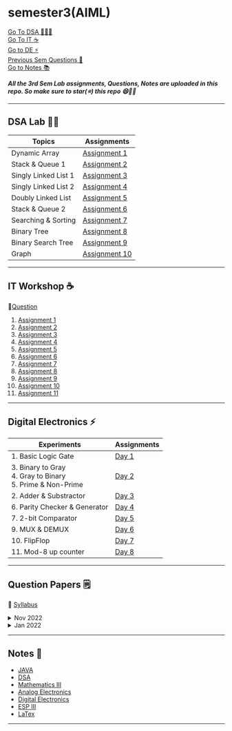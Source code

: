 # semester3(AIML)

[Go To DSA 👩🏻‍💻](#dsa-lab-technologist) <br>
[Go To IT ☕](#it-workshop-coffee) <br>
[Go to DE ⚡](#digital-electronics-zap) <br>
[Previous Sem Questions 📑](#question-papers-spiral_notepad) <br>
[Go to Notes 📚](#notes-moyai)

**_All the 3rd Sem Lab assignments, Questions, Notes are uploaded in this repo. So make sure to star(⭐) this repo 😄✌🏻_**

---

## DSA Lab :technologist:

| Topics               | Assignments                              |
| -------------------- | ---------------------------------------- |
| Dynamic Array        | [Assignment 1](./Questions/README1.md)   |
| Stack & Queue 1      | [Assignment 2](./Questions/README2.md)   |
| Singly Linked List 1 | [Assignment 3](./Questions/README3.md)   |
| Singly Linked List 2 | [Assignment 4](./Questions/README4.md)   |
| Doubly Linked List   | [Assignment 5](./Questions/README5.md)   |
| Stack & Queue 2      | [Assignment 6](./Questions/README6.md)   |
| Searching & Sorting  | [Assignment 7](./Questions/README7.md)   |
| Binary Tree          | [Assignment 8](./Questions/README8.md)   |
| Binary Search Tree   | [Assignment 9](./Questions/README9.md)   |
| Graph                | [Assignment 10](./Questions/README10.md) |

---

## IT Workshop :coffee:

💠[Question](https://drive.google.com/file/d/1ZjDGDwiDeSj4t-XkfCieJIc38ZIjBKDH/view?usp=share_link)

1. [Assignment 1](https://github.com/RiddhiRaj/IT-Workshop-Assignments/tree/master/Assignment1)
1. [Assignment 2](https://github.com/RiddhiRaj/IT-Workshop-Assignments/tree/master/Assignment2)
1. [Assignment 3](https://github.com/GodPhoenix2003/IT-Workshop-Assignment/tree/main/Assignment%203)
1. [Assignment 4](https://github.com/RiddhiRaj/IT-Workshop-Assignments/tree/master/Assignment4)
1. [Assignment 5](https://drive.google.com/file/d/1CfrdkHC715uzz6F4hfXjKgpgoT4DDXnx/view?usp=share_link)
1. [Assignment 6](https://drive.google.com/file/d/1qeid0NCmYqXacDxhIKelD4MlU74-9-5-/view?usp=share_link)
1. [Assignment 7](https://github.com/RiddhiRaj/IT-Workshop-Assignments/blob/master/Assignment7/)
1. [Assignment 8](https://drive.google.com/file/d/1fNzwAWv94myhVglGMfaqrmLL9H1JR2fU/view?usp=share_link)
1. [Assignment 9](https://github.com/RiddhiRaj/IT-Workshop-Assignments/tree/master/Assignment9)
1. [Assignment 10](https://drive.google.com/file/d/1zBSOgS-i24kSUAtkQfCrCAiw9PEg53Zn/view?usp=share_link)
1. [Assignment 11](https://drive.google.com/file/d/1BaKK8oz0vq11HyhkxooyIY-hWL18PWh4/view?usp=share_link)

---

## Digital Electronics :zap:

| Experiments                                                        | Assignments                                                                                    |
| ------------------------------------------------------------------ | ---------------------------------------------------------------------------------------------- |
| 1. Basic Logic Gate                                                | [Day 1](https://drive.google.com/file/d/1Vk7uYH1hescYQ81IgQwVsbRgxm7zKmpj/view?usp=share_link) |
| 3. Binary to Gray <br> 4. Gray to Binary <br> 5. Prime & Non-Prime | [Day 2](https://drive.google.com/file/d/1lRsye5Jdefg_7iRR8ssBxLLnILUeH5oN/view?usp=share_link) |
| 2. Adder & Substractor                                             | [Day 3](https://drive.google.com/file/d/1hFe6ntpNMwDuagz1yGrUdHCuXjVeOxPw/view?usp=share_link) |
| 6. Parity Checker & Generator                                      | [Day 4](https://drive.google.com/file/d/1Z7QuYn55F1QDLlzfByVC3tonrzuqFA7q/view?usp=share_link) |
| 7. 2-bit Comparator                                                | [Day 5](https://drive.google.com/file/d/1-n7GbGs-e6vY8I1tZQAyBk48ZF--pNl9/view?usp=share_link) |
| 9. MUX & DEMUX                                                     | [Day 6](https://drive.google.com/file/d/1y-lM7mFYVOmkl8wViz0bLWmTO5Km80eU/view?usp=share_link) |
| 10. FlipFlop                                                       | [Day 7](https://drive.google.com/file/d/1ttmeeat2pPBEA_LPIs8HmWVmzIuuHVBH/view?usp=share_link) |
| 11. Mod-8 up counter                                               | [Day 8](https://drive.google.com/file/d/1-iR-NxZmLROPI0mFCX1317vkvwlVkr3X/view?usp=share_link) |

---

## Question Papers :spiral_notepad:

💠 [Syllabus](https://drive.google.com/file/d/1ZjV3HsiDDPe5FXP1-iuigmSw7qBDvATS/view?usp=share_link)
<br>

<details><summary> Nov 2022 </summary><blockquote>

<details>
<summary> Term I </summary><blockquote>

- [Analog Electronic Circuits](https://drive.google.com/file/d/1Yx_G9DX6op-OjbIV9vidsU1YFHw5QAT3/view?usp=share_link) <br>
- [Digital Electronics](https://drive.google.com/file/d/1Yf7NSr4oH3UixFO0LQMfPz4NZ96q79py/view?usp=share_link) <br>
- [Data Structure & Algorithms](https://drive.google.com/file/d/1YTs63absSdhQoYekPOzfbJry_nkA9bUz/view?usp=share_link) <br>
- [OOP using JAVA](https://drive.google.com/file/d/1YUQZNiZtMCIvrBL6NP4zGAAcpgVzgniF/view?usp=share_link) <br>
- [Mathematics III](https://drive.google.com/file/d/1YtWJasBknRSw8Pg_FjuajinnqixKWW-A/view?usp=share_link) <br>

</blockquote></details>

<details>
<summary> Term II </summary><blockquote>

- [Analog Electronic Circuits](https://drive.google.com/file/d/1ZF7gNT6cUp6MIqhlHpC6ueWC8xSmWIdm/view?usp=share_link) <br>
- [Digital Electronics](https://drive.google.com/file/d/1ZMGtHi1MgnUcwM0JKrndF_X8gzNlHeie/view?usp=share_link) <br>
- [Data Structure & Algorithms](https://drive.google.com/file/d/1ZK1aQbk3g5C2_9KRZOqb6GJRyYDERh8-/view?usp=share_link) <br>
- [OOP using JAVA](https://drive.google.com/file/d/1Z9uQG38l3znhAmD8uggnQTsapACBjJpt/view?usp=share_link) <br>
- [Mathematics III](https://drive.google.com/file/d/1ZFuXqmg2fDYMtyynvhgXRS_l6V1MgSi8/view?usp=share_link) <br>

</blockquote></details>

<details>
<summary> End Sem </summary><blockquote>

- [Analog Electronic Circuits](https://drive.google.com/file/d/1ZXxb7Y7GvnvbfawVzYRTUFpkXQUvX12_/view?usp=share_link) <br>
- [Digital Electronics](https://drive.google.com/file/d/1ZMrj2UzAGbXcUa-XEd-6g0hRJ1eYht0t/view?usp=share_link) <br>
- [Data Structure & Algorithms](https://drive.google.com/file/d/1ZMxtBuEkSi9FU3_Qbw5Of1hOzK5sxe3h/view?usp=share_link) <br>
- [OOP using JAVA](https://drive.google.com/file/d/1kMZbu6yUgU7qTphI3XYoeVgdtenb-3Bj/view?usp=share_link) <br>
- [Mathematics III](https://drive.google.com/file/d/1ZNHiDspoB-giMbH08vWMtAqFZDQNnx_C/view?usp=share_link) <br>
- [TRW using LaTex](https://drive.google.com/file/d/1ZMefyB7farAvZoFf36CTA6dsL44aonvi/view?usp=share_link) <br>

</blockquote></details>
</blockquote></details>

<details><summary> Jan 2022 </summary><blockquote>

<details>
<summary> Term I </summary><blockquote>

- [Analog Electronic Circuits](https://drive.google.com/file/d/1ZxqTNSh8_9eLUbhl1rFXIY6FvOsINqlw/view?usp=share_link) <br>
- [Digital Electronics](https://drive.google.com/file/d/1_62MAF2V8KiYHTK3v_Y5lt32TvOaC8mc/view?usp=share_link) <br>
- [Data Structure & Algorithms](https://drive.google.com/file/d/1_ALg5Wnbge9YHLsSWcWYuXgykoIges2z/view?usp=share_link) <br>
- [IT WorkShop](https://drive.google.com/file/d/1_HNhU93LmI9e2l5aLtTqSY7ipIOhJxoy/view?usp=share_link) <br>
- [Mathematics III](https://drive.google.com/file/d/1Zl80dnFv0ztAFlGy3qcrAM9XIMONMYLt/view?usp=share_link) <br>
- [TRW using LaTex](https://drive.google.com/file/d/1_A5KWM34IvlK1hvWwaqLZVqiQ2Ig31ub/view?usp=share_link)<br>

</blockquote></details>

<details>
<summary> Term II </summary><blockquote>

- [Analog Electronic Circuits](https://drive.google.com/file/d/1_LRl0C8eyhb5E5uin8H5MdpM7qTdjm2D/view?usp=share_link) <br>
- [Digital Electronics](https://drive.google.com/file/d/1_MyGGvIT-eXJmNNTqEx1l76ZMRUC9I9t/view?usp=share_link) <br>
- [Data Structure & Algorithms](https://drive.google.com/file/d/1_QcSHcDG2G_8H2E1z6ncsaeqAv4iLB7H/view?usp=share_link) <br>
- [ESP III](https://drive.google.com/file/d/1uKglegLiT-n-h-Lza3EUoGZrzbjDuoXo/view?usp=share_link)

</blockquote></details>

<details>
<summary> End Sem </summary><blockquote>

- [ESP III](https://drive.google.com/file/d/1__SVamZH8eJ1XJCHYmQQNEy6vq5TTDFI/view?usp=share_link) <br>
- [SDP III](https://drive.google.com/file/d/1pj8XckqAtnkQK5MJ2Fq-Uei077YhiT-e/view?usp=share_link)
- [Analog Electronic Circuits](https://drive.google.com/file/d/1_dfsDeOZmjp68krMAzM-bfbzIwPBG352/view?usp=share_link) <br>
- [Digital Electronics](https://drive.google.com/file/d/1_bl3HeoABZH5gdRDJDKCkiaIIOzACgbp/view?usp=share_link) <br>
- [Data Structure & Algorithms](https://drive.google.com/file/d/1_WMbZiRtf0SNe78xHEqtTKGYyC6JP5n3/view?usp=share_link) <br>
- [IT WorkShop](https://drive.google.com/file/d/1_VlFz4xWG8qGZ76hHz_5nn8BglfqEYFE/view?usp=share_link) <br>
- [Mathematics III](https://drive.google.com/file/d/1_e9Ptht82cut27wgN_EFGAFtHK6KlDke/view?usp=share_link) <br>
- [TRW using LaTex](https://drive.google.com/file/d/1_SCGupBXnl5vwM4ip5DLDk25IWzNBHQb/view?usp=share_link) <br>
- [DE Practical](https://drive.google.com/file/d/1_ehj_XOeg1hCxKJmOoAob8288xqpXCN1/view?usp=share_link)<br>

</blockquote></details>
</blockquote></details>

---

## Notes :moyai:

- [JAVA](https://drive.google.com/drive/folders/1S2PXl8vWiOQwIsTZIQ0rssCLlvt80Kbu?usp=share_link)
- [DSA](https://drive.google.com/drive/folders/1S4n4FHhMbeWzRc-i4KWodloGl_iwh0UK?usp=share_link)
- [Mathematics III](https://drive.google.com/drive/folders/1RtFWf93xY1D2xLQpgQ4pJlDoWpJLm2-z?usp=share_link)
- [Analog Electronics](https://drive.google.com/drive/folders/1RuKz6OaW3wpnUw202qY-qx6iCbBIDKHl?usp=share_link)
- [Digital Electronics](https://drive.google.com/drive/folders/1S2_2dEEVTo0VichGKeSbPtDe3G_30zCL?usp=share_link)
- [ESP III](https://drive.google.com/drive/folders/1RvXgLaavmy2d4iH9XYcc4vdrBt-DJNqo?usp=share_link)
- [LaTex](https://drive.google.com/drive/folders/11Ba0JoXr1ZiadL_QAQ8rnPuiSH1qbjHI?usp=share_link)

---

